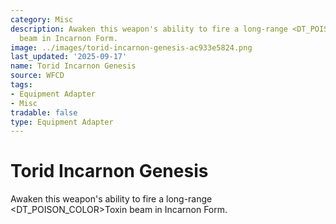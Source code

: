 ```yaml
---
category: Misc
description: Awaken this weapon's ability to fire a long-range <DT_POISON_COLOR>Toxin
  beam in Incarnon Form.
image: ../images/torid-incarnon-genesis-ac933e5824.png
last_updated: '2025-09-17'
name: Torid Incarnon Genesis
source: WFCD
tags:
- Equipment Adapter
- Misc
tradable: false
type: Equipment Adapter
---
```


# Torid Incarnon Genesis

Awaken this weapon's ability to fire a long-range <DT_POISON_COLOR>Toxin beam in Incarnon Form.

